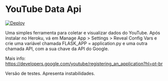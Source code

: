 # YouTube Data Api

[![Deploy](https://www.herokucdn.com/deploy/button.svg)](https://heroku.com/deploy)

Uma simples ferramenta para coletar e visualizar dados do YouTube.
Após instalar no Heroku, vá em Manage App > Settings > Reveal Config Vars e crie uma variável
chamada FLASK_APP = application.py e uma outra chamada API, com a sua chave da API do Google.

Mais info: https://developers.google.com/youtube/registering_an_application?hl=pt-br

Versão de testes. Apresenta instabilidades.
